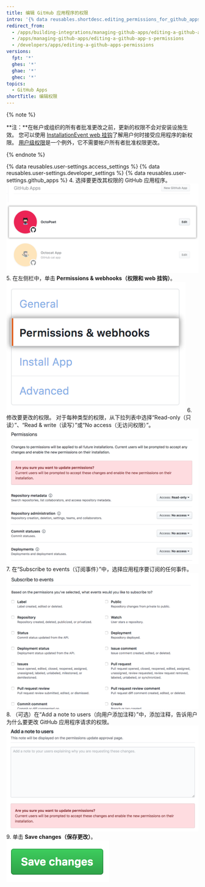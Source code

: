 ```yaml
---
title: 编辑 GitHub 应用程序的权限
intro: '{% data reusables.shortdesc.editing_permissions_for_github_apps %}'
redirect_from:
  - /apps/building-integrations/managing-github-apps/editing-a-github-app-s-permissions
  - /apps/managing-github-apps/editing-a-github-app-s-permissions
  - /developers/apps/editing-a-github-apps-permissions
versions:
  fpt: '*'
  ghes: '*'
  ghae: '*'
  ghec: '*'
topics:
  - GitHub Apps
shortTitle: 编辑权限
---
```


{% note %}

**注：**在帐户或组织的所有者批准更改之前，更新的权限不会对安装设施生效。 您可以使用 [InstallationEvent web 挂钩](/webhooks/event-payloads/#installation)了解用户何时接受应用程序的新权限。 [用户级权限](/apps/building-github-apps/identifying-and-authorizing-users-for-github-apps/#user-level-permissions)是一个例外，它不需要帐户所有者批准权限更改。

{% endnote %}

{% data reusables.user-settings.access_settings %}
{% data reusables.user-settings.developer_settings %}
{% data reusables.user-settings.github_apps %}
4. 选择要更改其权限的 GitHub 应用程序。 ![应用程序选择](/assets/images/github-apps/github_apps_select-app.png)
5. 在左侧栏中，单击 **Permissions & webhooks（权限和 web 挂钩）**。 ![权限和 web 挂钩](/assets/images/github-apps/github_apps_permissions_and_webhooks.png)
6. 修改要更改的权限。 对于每种类型的权限，从下拉列表中选择“Read-only（只读）”、“Read & write（读写）”或“No access（无访问权限）”。 ![GitHub 应用程序的权限选择](/assets/images/github-apps/github_apps_permissions_post2dot13.png)
7. 在“Subscribe to events（订阅事件）”中，选择应用程序要订阅的任何事件。 ![GitHub 应用程序订阅事件的权限选择](/assets/images/github-apps/github_apps_permissions_subscribe_to_events.png)
8. （可选）在“Add a note to users（向用户添加注释）”中，添加注释，告诉用户为什么要更改 GitHub 应用程序请求的权限。 ![用于向用户添加注释以解释 GitHub 应用程序权限更改原因的输入框](/assets/images/github-apps/github_apps_permissions_note_to_users.png)
9. 单击 **Save changes（保存更改）**。 ![保存权限更改的按钮](/assets/images/github-apps/github_apps_save_changes.png)
